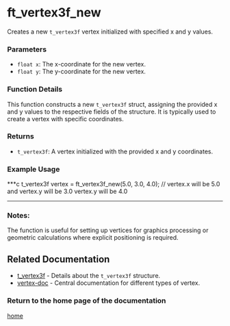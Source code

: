 # ft_vertex3f_new
Creates a new `t_vertex3f` vertex initialized with specified x and y values.

### Parameters
- `float x`: The x-coordinate for the new vertex.
- `float y`: The y-coordinate for the new vertex.

### Function Details
This function constructs a new `t_vertex3f` struct, assigning the provided x and y values to the respective fields of the structure. It is typically used to create a vertex with specific coordinates.

### Returns
- `t_vertex3f`: A vertex initialized with the provided x and y coordinates.

### Example Usage
***c
t_vertex3f vertex = ft_vertex3f_new(5.0, 3.0, 4.0);
// vertex.x will be 5.0 and vertex.y will be 3.0 vertex.y will be 4.0
***

### Notes:
The function is useful for setting up vertices for graphics processing or geometric calculations where explicit positioning is required.

## Related Documentation
- [t_vertex3f](./t_vertex3f.md) - Details about the `t_vertex3f` structure.
- [vertex-doc](../vertex-doc.md) - Central documentation for different types of vertex.

### Return to the home page of the documentation
[home](../../home.md)
